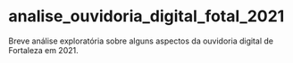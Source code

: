 # analise_ouvidoria_digital_fotal_2021
Breve análise exploratória sobre alguns aspectos da ouvidoria digital de Fortaleza em 2021.

